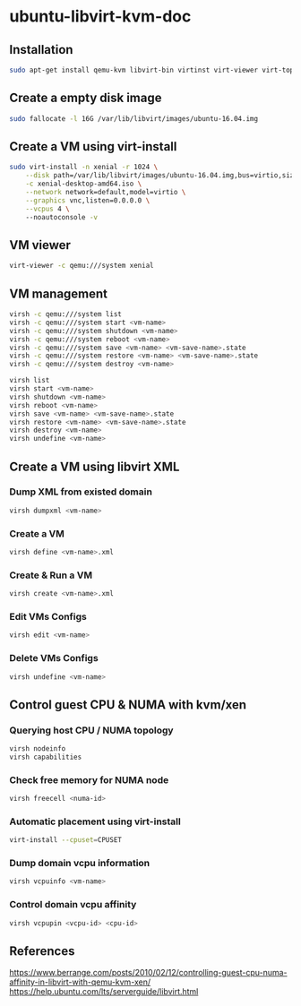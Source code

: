 # ubuntu-libvirt-kvm-doc

## Installation
```bash
sudo apt-get install qemu-kvm libvirt-bin virtinst virt-viewer virt-top
```

## Create a empty disk image
```bash
sudo fallocate -l 16G /var/lib/libvirt/images/ubuntu-16.04.img
```

## Create a VM using virt-install
```bash
sudo virt-install -n xenial -r 1024 \
    --disk path=/var/lib/libvirt/images/ubuntu-16.04.img,bus=virtio,size=4 \
    -c xenial-desktop-amd64.iso \
    --network network=default,model=virtio \
    --graphics vnc,listen=0.0.0.0 \
    --vcpus 4 \ 
    --noautoconsole -v
```

## VM viewer
```bash
virt-viewer -c qemu:///system xenial
```

## VM management
```bash
virsh -c qemu:///system list
virsh -c qemu:///system start <vm-name>
virsh -c qemu:///system shutdown <vm-name>
virsh -c qemu:///system reboot <vm-name>
virsh -c qemu:///system save <vm-name> <vm-save-name>.state
virsh -c qemu:///system restore <vm-name> <vm-save-name>.state
virsh -c qemu:///system destroy <vm-name>

virsh list
virsh start <vm-name>
virsh shutdown <vm-name>
virsh reboot <vm-name>
virsh save <vm-name> <vm-save-name>.state
virsh restore <vm-name> <vm-save-name>.state
virsh destroy <vm-name>
virsh undefine <vm-name>
```

## Create a VM using libvirt XML
### Dump XML from existed domain
```bash
virsh dumpxml <vm-name>
```

### Create a VM
```bash
virsh define <vm-name>.xml
```

### Create & Run a VM
```bash
virsh create <vm-name>.xml
```

### Edit VMs Configs
```bash
virsh edit <vm-name>
```

### Delete VMs Configs
```bash
virsh undefine <vm-name>
```

## Control guest CPU & NUMA with kvm/xen
### Querying host CPU / NUMA topology
```bash
virsh nodeinfo
virsh capabilities
```

### Check free memory for NUMA node
```bash
virsh freecell <numa-id>
```

### Automatic placement using virt-install
```bash
virt-install --cpuset=CPUSET
```

### Dump domain vcpu information
```bash
virsh vcpuinfo <vm-name>
```

### Control domain vcpu affinity
```bash
virsh vcpupin <vcpu-id> <cpu-id>
```

## References
https://www.berrange.com/posts/2010/02/12/controlling-guest-cpu-numa-affinity-in-libvirt-with-qemu-kvm-xen/
https://help.ubuntu.com/lts/serverguide/libvirt.html

